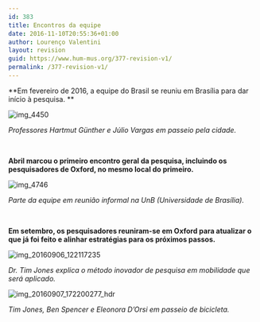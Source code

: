 ```yaml
---
id: 383
title: Encontros da equipe
date: 2016-11-10T20:55:36+01:00
author: Lourenço Valentini
layout: revision
guid: https://www.hum-mus.org/377-revision-v1/
permalink: /377-revision-v1/
---
```

**Em fevereiro de 2016, a equipe do Brasil se reuniu em Brasília para dar início à pesquisa. **

<img class="alignnone size-medium wp-image-378" src="/wp-content/uploads/2016/11/IMG_4450.jpg?resize=300%2C224&#038;ssl=1" alt="img_4450" width="300" height="224" srcset="/wp-content/uploads/2016/11/IMG_4450.jpg?resize=300%2C224&ssl=1 300w, /wp-content/uploads/2016/11/IMG_4450.jpg?resize=768%2C574&ssl=1 768w, /wp-content/uploads/2016/11/IMG_4450.jpg?resize=1024%2C765&ssl=1 1024w, /wp-content/uploads/2016/11/IMG_4450.jpg?w=2000&ssl=1 2000w" sizes="(max-width: 300px) 100vw, 300px" data-recalc-dims="1" /> 

_Professores Hartmut Günther e Júlio Vargas em passeio pela cidade._

&nbsp;

**Abril marcou o primeiro encontro geral da pesquisa, incluindo os pesquisadores de Oxford, no mesmo local do primeiro.**

<img class="alignnone size-medium wp-image-379" src="/wp-content/uploads/2016/11/IMG_4746.jpg?resize=300%2C224&#038;ssl=1" alt="img_4746" width="300" height="224" srcset="/wp-content/uploads/2016/11/IMG_4746.jpg?resize=300%2C224&ssl=1 300w, /wp-content/uploads/2016/11/IMG_4746.jpg?resize=768%2C574&ssl=1 768w, /wp-content/uploads/2016/11/IMG_4746.jpg?resize=1024%2C765&ssl=1 1024w, /wp-content/uploads/2016/11/IMG_4746.jpg?w=2000&ssl=1 2000w" sizes="(max-width: 300px) 100vw, 300px" data-recalc-dims="1" /> 

_Parte da equipe em reunião informal na UnB (Universidade de Brasília)._

&nbsp;

**Em setembro, os pesquisadores reuniram-se em Oxford para atualizar o que já foi feito e alinhar estratégias para os próximos passos.**

<img class="alignnone size-medium wp-image-381" src="/wp-content/uploads/2016/11/IMG_20160906_122117235.jpg?resize=300%2C169&#038;ssl=1" alt="img_20160906_122117235" width="300" height="169" srcset="/wp-content/uploads/2016/11/IMG_20160906_122117235.jpg?resize=300%2C169&ssl=1 300w, /wp-content/uploads/2016/11/IMG_20160906_122117235.jpg?resize=768%2C432&ssl=1 768w, /wp-content/uploads/2016/11/IMG_20160906_122117235.jpg?resize=1024%2C576&ssl=1 1024w, /wp-content/uploads/2016/11/IMG_20160906_122117235.jpg?w=2000&ssl=1 2000w, /wp-content/uploads/2016/11/IMG_20160906_122117235.jpg?w=3000&ssl=1 3000w" sizes="(max-width: 300px) 100vw, 300px" data-recalc-dims="1" /> 

_Dr. Tim Jones explica o método inovador de pesquisa em mobilidade que será aplicado._

<img class="alignnone size-medium wp-image-380" src="/wp-content/uploads/2016/11/IMG_20160907_172200277_HDR.jpg?resize=300%2C169&#038;ssl=1" alt="img_20160907_172200277_hdr" width="300" height="169" srcset="/wp-content/uploads/2016/11/IMG_20160907_172200277_HDR.jpg?resize=300%2C169&ssl=1 300w, /wp-content/uploads/2016/11/IMG_20160907_172200277_HDR.jpg?resize=768%2C432&ssl=1 768w, /wp-content/uploads/2016/11/IMG_20160907_172200277_HDR.jpg?resize=1024%2C576&ssl=1 1024w, /wp-content/uploads/2016/11/IMG_20160907_172200277_HDR.jpg?w=2000&ssl=1 2000w, /wp-content/uploads/2016/11/IMG_20160907_172200277_HDR.jpg?w=3000&ssl=1 3000w" sizes="(max-width: 300px) 100vw, 300px" data-recalc-dims="1" /> 

_Tim Jones, Ben Spencer e Eleonora D&#8217;Orsi em passeio de bicicleta._